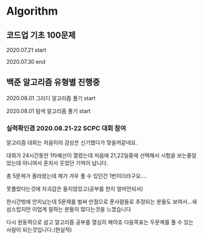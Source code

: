 # Algorithm
 
## 코드업 기초 100문제

2020.07.21 start

2020.07.30 end

## 백준 알고리즘 유형별 진행중

2020.08.01 그리디 알고리즘 풀기 start

2020.08.01 탐색 알고리즘 풀기 start

### 실력확인겸 2020.08.21-22 SCPC 대회 참여

알고리즘 대회는 처음이라 감상은 신기했다가 맞을꺼같네요.

대회가 24시간동안 1차예선이 열렸는데 처음에 21,22일중에 선택해서 시험을 보는줄알았는데 아니여서 혼자서 웃었던 기억이 납니다.

총 5문제가 올라왔는데 제가 겨우 풀 수 있던건 1번이더라구요....

못풀었다는것에 자괴감은 들지않았고(공부를 한지 얼마안되서)

한시간밖에 안지났는데 5문제를 벌써 만점으로 푼사람들로 추정되는 분들도 보여서...새삼스럽지만 이업계 잘하는 분들이 많다는것을 느꼈습니다

다시 원동력으로 삼고 알고리즘 공부를 열심히 해야죠 다음목표는 두문제를 풀 수 있는 사람이 되는것입니다.(현실적)





